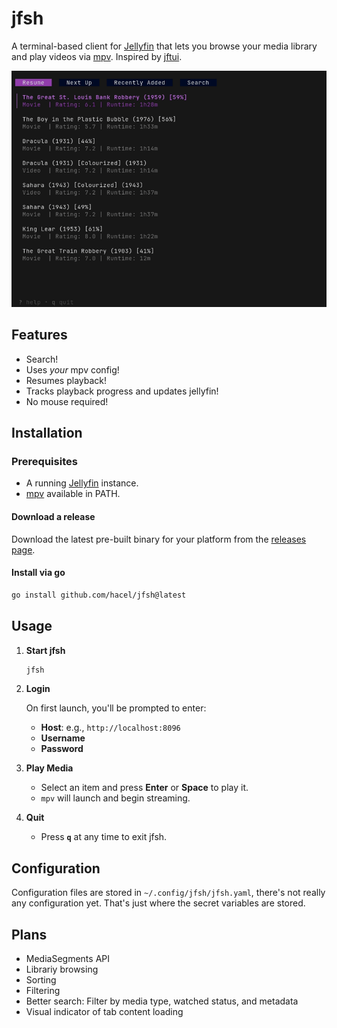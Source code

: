 # jfsh

A terminal-based client for [Jellyfin](https://jellyfin.org) that lets you browse your media library and play videos via [mpv](https://mpv.io).
Inspired by [jftui](https://github.com/Aanok/jftui).

![Demo](demo/demo.gif)

## Features

- Search!
- Uses _your_ mpv config!
- Resumes playback!
- Tracks playback progress and updates jellyfin!
- No mouse required!

## Installation

### Prerequisites

- A running [Jellyfin](https://jellyfin.org) instance.
- [mpv](https://mpv.io) available in PATH.

#### Download a release

Download the latest pre-built binary for your platform from the [releases page](https://github.com/hacel/jfsh/releases/latest).

#### Install via go

```sh
go install github.com/hacel/jfsh@latest
```

## Usage

1. **Start jfsh**

   ```sh
   jfsh
   ```

2. **Login**

   On first launch, you'll be prompted to enter:

   - **Host**: e.g., `http://localhost:8096`
   - **Username**
   - **Password**

3. **Play Media**

   - Select an item and press **Enter** or **Space** to play it.
   - `mpv` will launch and begin streaming.

4. **Quit**

   - Press **`q`** at any time to exit jfsh.

## Configuration

Configuration files are stored in `~/.config/jfsh/jfsh.yaml`, there's not really any configuration yet. That's just where the secret variables are stored.

## Plans

- MediaSegments API
- Librariy browsing
- Sorting
- Filtering
- Better search: Filter by media type, watched status, and metadata
- Visual indicator of tab content loading
